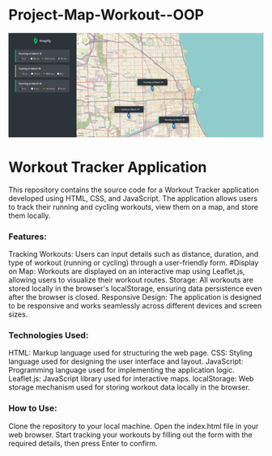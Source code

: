 # Project-Map-Workout--OOP


![screenshoot](map.jpg)



# Workout Tracker Application
This repository contains the source code for a Workout Tracker application developed using HTML, CSS, and JavaScript. The application allows users to track their running and cycling workouts, view them on a map, and store them locally.


### Features:

Tracking Workouts: Users can input details such as distance, duration, and type of workout (running or cycling) through a user-friendly form.
#Display on Map: Workouts are displayed on an interactive map using Leaflet.js, allowing users to visualize their workout routes.
Storage: All workouts are stored locally in the browser's localStorage, ensuring data persistence even after the browser is closed.
Responsive Design: The application is designed to be responsive and works seamlessly across different devices and screen sizes.


 
### Technologies Used:

HTML: Markup language used for structuring the web page.
CSS: Styling language used for designing the user interface and layout.
JavaScript: Programming language used for implementing the application logic.
Leaflet.js: JavaScript library used for interactive maps.
localStorage: Web storage mechanism used for storing workout data locally in the browser.



### How to Use:

Clone the repository to your local machine.
Open the index.html file in your web browser.
Start tracking your workouts by filling out the form with the required details, then press Enter to confirm.
